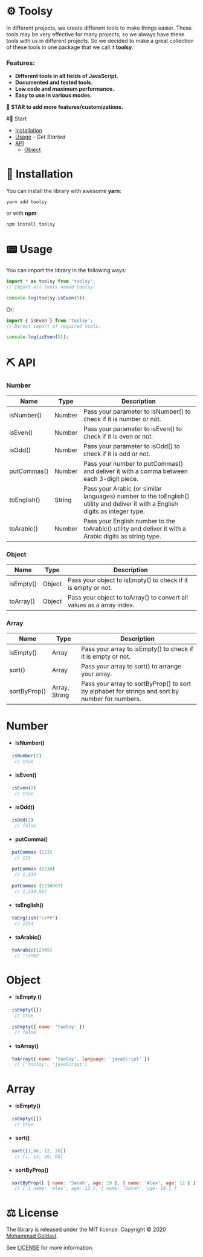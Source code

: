 # ⚙️ Toolsy
In different projects, we create different tools to make things easier. These tools may be very effective for many projects, so we always have these tools with us in different projects.
So we decided to make a great collection of these tools in one package that we call it **toolsy**.

### Features:
- **Different tools in all fields of JavaScript.**
- **Documented and tested tools.**
- **Low code and maximum performance.**
- **Easy to use in various modes.**

**🌟 STAR to add more features/customizations.**

#🏁 Start
* [Installation](#-installation)
* [Usage](#-usage) _- Get Started_
* [API](#-api)
  - [Object ](#ios)

# 🌵 Installation

You can install the library with awesome **yarn**:

```
yarn add toolsy
```

or with **npm**:

```
npm install toolsy
```

# 📟 Usage

You can import the library in the following ways:

```javascript
import * as toolsy from 'toolsy';
// Import all tools named toolsy.

console.log(toolsy.isEven(5));
```
Or:

```javascript
import { isEven } from 'toolsy';
// Direct import of required tools.

console.log(isEven(5));
```

# ⛏️ API

### Number

|  Name | Type | Description |
| ------------ | ------------ | ------------ |
| isNumber()  | Number  |  Pass your parameter to isNumber() to check if it is number or not. |
| isEven()  | Number  |  Pass your parameter to isEven() to check if it is even or not. |
| isOdd()  | Number  |  Pass your parameter to isOdd() to check if it is odd or not. |
| putCommas()  | Number  |  Pass your number to putCommas() and deliver it with a comma between each 3-digit piece. |
| toEnglish()  | String  | Pass your Arabic (or similar languages) number to the toEnglish() utility and deliver it with a English digits as integer type. |
| toArabic()  | Number  | Pass your English number to the toArabic() utility and deliver it with a Arabic digits as string type. |


### Object

|  Name | Type | Description |
| ------------ | ------------ | ------------ |
| isEmpty()  | Object  |  Pass your object to isEmpty() to check if it is empty or not. |
| toArray()   | Object  |  Pass your object to toArray() to convert all values as a array index. |

### Array

|  Name | Type | Description |
| ------------ | ------------ | ------------ |
| isEmpty()  | Array  |  Pass your array to isEmpty() to check if it is empty or not. |
| sort()   | Array  |  Pass your array to sort() to arrange your array. |
| sortByProp()   | Array, String  |  Pass your array to sortByProp() to sort by alphabet for strings and sort by number for numbers. |



# Number

   - #### isNumber()
```javascript
  isNumber(2)
   // true
```
   - #### isEven()
```javascript
  isEven(2)
   // true
```
   - #### isOdd()
```javascript
  isOdd(2)
   // false
```
   - #### putComma()
```javascript
  putCommas (123)
   // 123
   
  putCommas (1234)
   // 1,234
   
  putCommas (1234567)
   // 1,234,567
```
   
   - #### toEnglish()
```javascript
  toEnglish("۱۲۳۴")
   // 1234
```
   - #### toArabic()
```javascript
  toArabic(12345)
   // "۱۲۳۴۵"
```

# Object 
- #### isEmpty ()
```javascript
  isEmpty({})
   // true
   
  isEmpty({ name: 'toolsy' })
   // false
```
- #### toArray()
```javascript
  toArray({ name: 'toolsy', language: 'javaScript' })
   // ['toolsy', 'javaScript']
```

# Array

   - #### isEmpty()
```javascript
  isEmpty([])
   // true
```
   - #### sort()
```javascript
  sort([1,66, 12, 20])
   // [1, 12, 20, 66]
```
   - #### sortByProp()
```javascript
  sortByProp([ { name: 'Sarah', age: 19 }, { name: 'Alex', age: 12 } ], "age")
   // [ { name: 'Alex', age: 12 }, { name: 'Sarah', age: 19 } ]
```

# ⚖️ License

The library is released under the MIT license. Copyright © 2020 [Mohammad Goldast](https://github.com/mohammad-goldast).

See [LICENSE](https://github.com/mohammad-goldast/toolsy/blob/main/LICENSE) for more information.







